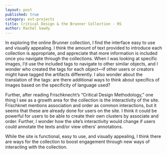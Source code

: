 ```yaml
---
layout: post
published: true
category: ext-projects
title: Critical Design & the Brunner Collection - RS
author: Rachel Sawdy
---
```

In exploring the online Brunner collection, I find the interface easy to use and visually appealing. I think the amount of text provided to introduce each collection is appropriate, and appreciate that more information is included once you navigate through the collections. When I was looking at specific images, I’d use the included tags to navigate to other similar objects, and I wonder who created the tags for each object—if other users or creators might have tagged the artifacts differently. I also wonder about the translation of the tags: are there additional ways to think about specifics of images based on the specificity of language used? 

Further, after reading Frischknecht’s “Critical Design Methodology,” one thing I see as a growth area for the collection is the interactivity of the site. Frischknet mentions association and order as common interactions, but it seems that these are already done for users on the site. I think it could be powerful for users to be able to create their own clusters by associate and order. Further, I wonder how the site’s interactivity would change if users could annotate the texts and/or view others’ annotations.

While the site is functional, easy to use, and visually appealing, I think there are ways for the collection to boost engagement through new ways of interacting with the collection. 
